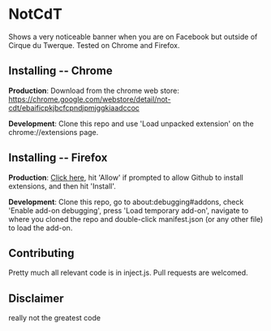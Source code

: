 # NotCdT
Shows a very noticeable banner when you are on Facebook but outside of Cirque du Twerque. Tested on Chrome and Firefox.

## Installing -- Chrome
**Production**: Download from the chrome web store: https://chrome.google.com/webstore/detail/not-cdt/ebaificpkjbcfcpndjpmjggkiaadccoc

**Development**: Clone this repo and use 'Load unpacked extension' on the chrome://extensions page.

## Installing -- Firefox
**Production**: [Click here](https://github.com/hhcdt/NotCdT/releases/download/v13.3.7/not_cdt-13.3.7-fx.an.xpi), hit 'Allow' if prompted to allow Github to install extensions, and then hit 'Install'.

**Development**: Clone this repo, go to about:debugging#addons, check 'Enable add-on debugging', press 'Load temporary add-on', navigate to where you cloned the repo and double-click manifest.json (or any other file) to load the add-on.

## Contributing
Pretty much all relevant code is in inject.js. Pull requests are welcomed.

## Disclaimer
really not the greatest code 
